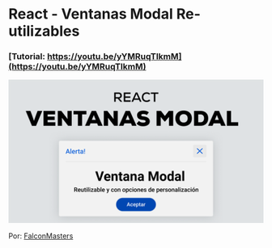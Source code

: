 # React - Ventanas Modal Re-utilizables
### [Tutorial: https://youtu.be/yYMRuqTIkmM](https://youtu.be/yYMRuqTIkmM)

![React - Ventanas Modal Re-utilizables](https://raw.githubusercontent.com/falconmasters/react-ventanas-modal/master/img/thumb.png)

Por: [FalconMasters](http://www.falconmasters.com)